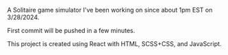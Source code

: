 A Solitaire game simulator I've been working on since about 1pm EST on 3/28/2024.

First commit will be pushed in a few minutes.

This project is created using React with HTML, SCSS+CSS, and JavaScript.
